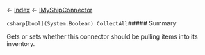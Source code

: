 ← [Index](Api-Index) ← [IMyShipConnector](Sandbox.ModAPI.Ingame.IMyShipConnector)

```csharp[bool](System.Boolean) CollectAll```##### Summary

Gets or sets whether this connector should be pulling items into its inventory.

